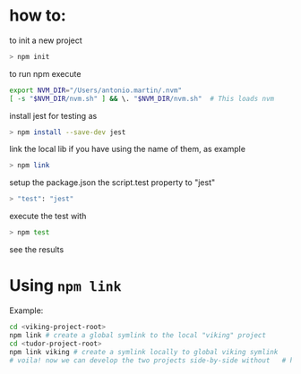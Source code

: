 
# how to:

to init a new project

```bash 
> npm init
```

to run npm execute

```bash 
export NVM_DIR="/Users/antonio.martin/.nvm"
[ -s "$NVM_DIR/nvm.sh" ] && \. "$NVM_DIR/nvm.sh"  # This loads nvm
```

install jest for testing as 

```bash  
> npm install --save-dev jest
```

link the local lib if you have using the name of them, as example

```bash 
> npm link 
```

setup the package.json the script.test property to "jest"

```bash  
> "test": "jest"
```

execute the test with

```bash 
> npm test
```

see the results


# Using `npm link`

Example:
```bash
cd <viking-project-root>
npm link # create a global symlink to the local "viking" project
cd <tudor-project-root>
npm link viking # create a symlink locally to global viking symlink
# voila! now we can develop the two projects side-by-side without   # having to worry about publishing either of them
```

